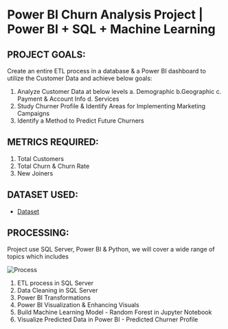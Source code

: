 # Power BI Churn Analysis Project | Power BI + SQL + Machine Learning
## PROJECT GOALS:
Create an entire ETL process in a database & a Power BI dashboard to utilize the Customer Data and achieve below goals:
1. Analyze Customer Data at below levels
  a. Demographic
  b.Geographic
  c. Payment & Account Info
  d. Services
2. Study Churner Profile & Identify Areas for Implementing Marketing Campaigns
3. Identify a Method to Predict Future Churners
## METRICS REQUIRED:
1. Total Customers
2. Total Churn & Churn Rate
3. New Joiners

## DATASET USED:
- <a href= "https://github.com/TrieuTuanVi/Churn_Analysis/commit/6e097e3d31e4cb1d1d0d32e1dba5649e6f9108e8">Dataset</a>

## PROCESSING: 
Project use SQL Server, Power BI & Python, we will cover a wide range of topics which includes

![Process](https://github.com/user-attachments/assets/7468565f-9c94-4ff6-bcf2-a8203f99ec4a)

1. ETL process in SQL Server
2. Data Cleaning in SQL Server
3. Power BI Transformations
4. Power BI Visualization & Enhancing Visuals
5. Build Machine Learning Model - Random Forest in Jupyter Notebook
6. Visualize Predicted Data in Power BI - Predicted Churner Profile


